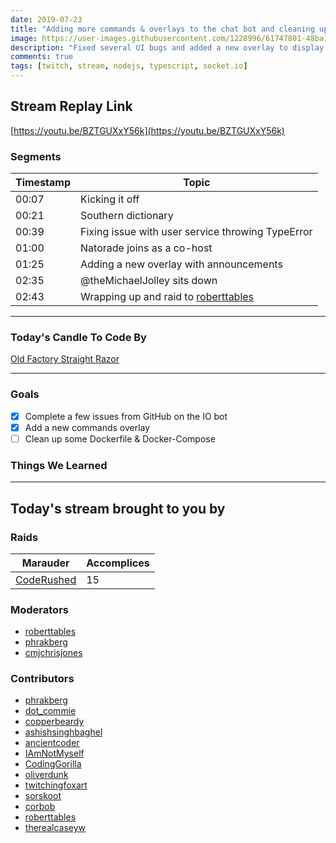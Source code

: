 ```yaml
---
date: 2019-07-23
title: "Adding more commands & overlays to the chat bot and cleaning up some docker files."
image: https://user-images.githubusercontent.com/1228996/61747801-48ba1400-ad64-11e9-953b-118a9383872e.png
description: "Fixed several UI bugs and added a new overlay to display helpful info periodically."
comments: true
tags: [twitch, stream, nodejs, typescript, socket.io]
---
```


## Stream Replay Link

[https://youtu.be/BZTGUXxY56k](https://youtu.be/BZTGUXxY56k)

<!--more-->

### Segments

| Timestamp | Topic                                                                     |
| ---       | ---                                                                       |
| 00:07     | Kicking it off                                                            |
| 00:21     | Southern dictionary                                                       |
| 00:39     | Fixing issue with user service throwing TypeError                         |
| 01:00     | Natorade joins as a co-host                                               |
| 01:25     | Adding a new overlay with announcements                                   |
| 02:35     | @theMichaelJolley sits down                                               |
| 02:43     | Wrapping up and raid to [roberttables](https://twitch.tv/roberttables)    |

---

### Today's Candle To Code By

[Old Factory Straight Razor](https://amzn.to/2IHHPNJ)

---

### Goals

- [x] Complete a few issues from GitHub on the IO bot
- [x] Add a new commands overlay
- [ ] Clean up some Dockerfile & Docker-Compose

### Things We Learned

---

## Today's stream brought to you by

### Raids

| Marauder                                      | Accomplices |
| ---                                           | ---         |
| [CodeRushed](https://twitch.tv/coderushed)    | 15          |

### Moderators

- [roberttables](https://twitch.tv/roberttables)
- [phrakberg](https://twitch.tv/phrakberg)
- [cmjchrisjones](https://twitch.tv/cmjchrisjones)

### Contributors

- [phrakberg](https://twitch.tv/phrakberg)
- [dot_commie](https://twitch.tv/dot_commie)
- [copperbeardy](https://twitch.tv/copperbeardy)
- [ashishsinghbaghel](https://twitch.tv/ashishsinghbaghel)
- [ancientcoder](https://twitch.tv/ancientcoder)
- [IAmNotMyself](https://twitch.tv/iamnotmyself)
- [CodingGorilla](https://twitch.tv/codinggorilla)
- [oliverdunk](https://twitch.tv/oliverdunk)
- [twitchingfoxart](https://twitch.tv/twitchingfoxart)
- [sorskoot](https://twitch.tv/sorskoot)
- [corbob](https://twitch.tv/corbob)
- [roberttables](https://twitch.tv/roberttables)
- [therealcaseyw](https://twitch.tv/therealcaseyw)
